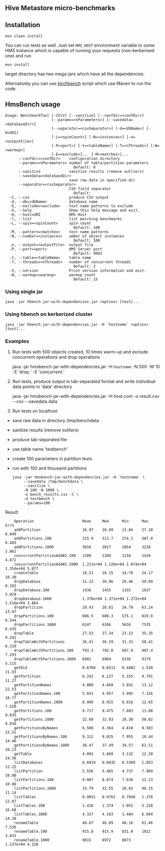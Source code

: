 ## Hive Metastore micro-benchmarks

## Installation

    mvn clean install

You can run tests as well. Just set `HMS_HOST` environment variable to some HMS instance which is
capable of running your requests (non-kerberised one) and run

    mvn install

target directory has two mega-jars which have all the dependencies.

Alternatively you can use [bin/hbench](../bin/hbench) script which use Maven to run the code.

## HmsBench usage

    Usage: BenchmarkTool [-ChlV] [--sanitize] [--confdir=<confDir>]
                         [--params=<nParameters>] [--savedata=<dataSaveDir>]
                         [--separator=<csvSeparator>] [-d=<dbName>] [-H=URI]
                         [-L=<spinCount>] [-N=<instances>] [-o=<outputFile>]
                         [-P=<port>] [-t=<tableName>] [-T=<nThreads>] [-W=<warmup>]
                         [-E=<exclude>]... [-M=<matches>]...
          --confdir=<confDir>    configuration directory
          --params=<nParameters> number of table/partition parameters
                                   Default: 0
          --sanitize             sanitize results (remove outliers)
          --savedata=<dataSaveDir>
                                 save raw data in specified dir
          --separator=<csvSeparator>
                                 CSV field separator
                                   Default:
      -C, --csv                  produce CSV output
      -d, --db=<dbName>          database name
      -E, --exclude=<exclude>    test name patterns to exclude
      -h, --help                 Show this help message and exit.
      -H, --host=URI             HMS Host
      -l, --list                 list matching benchmarks
      -L, --spin=<spinCount>     spin count
                                   Default: 100
      -M, --pattern=<matches>    test name patterns
      -N, --number=<instances>   umber of object instances
                                   Default: 100
      -o, --output=<outputFile>  output file
      -P, --port=<port>          HMS Server port
                                   Default: 9083
      -t, --table=<tableName>    table name
      -T, --threads=<nThreads>   number of concurrent threads
                                   Default: 2
      -V, --version              Print version information and exit.
      -W, --warmup=<warmup>      warmup count
                                   Default: 15

### Using single jar

    java -jar hbench-jar-with-dependencies.jar <optins> [test]...

### Using hbench on kerberized cluster

    java -jar hbench-jar-with-dependencies.jar -H `hostname` <optins> [test]...

### Examples

1. Run tests with 500 objects created, 10 times warm-up and exclude concurrent operations and drop operations

    java -jar hmsbench-jar-with-dependencies.jar -H `hostname` -N 500 -W 10 -E 'drop.*' -E 'concurrent.*'

2. Run tests, produce output in tab-separated format and write individual data points in 'data' directory

    java -jar hmsbench-jar-with-dependencies.jar -H host.com -o result.csv --csv --savedata data

3. Run tests on localhost
 * save raw data in directory /tmp/benchdata
 * sanitize results (remove outliers)
 * produce tab-separated file
 * use table name 'testbench'
 * create 100 parameters in partition tests
 * run with 100 and thousand partitions


       java -jar hmsbench-jar-with-dependencies.jar -H `hostname` \
            --savedata /tmp/benchdata \
            --sanitize \
            -N 100 -N 1000 \
            -o bench_results.csv -C \
            -d testbench \
            --params=100

Result:

        Operation                      Mean     Med      Min      Max      Err%
        addPartition                   16.97    16.89    13.84    27.10    8.849
        addPartitions.100              315.9    313.7    274.2    387.0    6.485
        addPartitions.1000             3016     3017     2854     3226     2.861
        concurrentPartitionAdd#2.100   1289     1289     1158     1434     4.872
        concurrentPartitionAdd#2.1000  1.221e+04 1.226e+04 1.074e+04 1.354e+04 5.077
        createTable                    18.21    18.15    14.78    24.17    10.30
        dropDatabase                   31.13    30.86    26.46    39.09    8.192
        dropDatabase.100               1436     1435     1165     1637     5.929
        dropDatabase.1000              1.376e+04 1.371e+04 1.272e+04 1.516e+04 3.864
        dropPartition                  29.43    28.81    24.79    63.24    13.97
        dropPartitions.100             686.5    680.3    575.1    819.8    6.544
        dropPartitions.1000            6247     6166     5616     7535     6.435
        dropTable                      27.53    27.34    23.23    35.35    9.241
        dropTableWithPartitions        36.41    36.19    31.33    50.41    8.310
        dropTableWithPartitions.100    793.3    792.0    687.9    987.4    7.293
        dropTableWithPartitions.1000   6981     6964     6336     9179     5.115
        getNid                         0.6760   0.6512   0.4482   1.530    21.93
        getPartition                   6.242    6.227    5.155    9.791    11.27
        getPartitionNames              4.888    4.660    3.842    13.12    22.53
        getPartitionNames.100          5.031    4.957    3.995    7.156    10.77
        getPartitionNames.1000         8.998    8.915    8.016    12.65    7.520
        getPartitions.100              9.717    9.475    7.883    13.08    9.835
        getPartitions.1000             32.60    32.03    28.30    50.02    9.036
        getPartitionsByNames           6.506    6.384    4.810    9.503    15.51
        getPartitionsByNames.100       9.312    9.025    7.955    18.44    14.46
        getPartitionsByNames.1000      38.47    37.49    34.57    62.51    10.23
        getTable                       4.092    3.868    3.132    12.20    24.56
        listDatabases                  0.6919   0.6835   0.5309   1.053    12.25
        listPartition                  5.556    5.465    4.737    7.969    10.00
        listPartitions.100             9.087    8.874    7.630    12.13    10.86
        listPartitions.1000            33.79    32.55    28.63    46.15    11.14
        listTables                     0.9851   0.9761   0.7948   1.378    12.07
        listTables.100                 1.416    1.374    1.051    3.228    16.68
        listTables.1000                4.327    4.183    3.484    6.604    14.38
        renameTable                    46.67    46.09    40.16    62.46    7.536
        renameTable.100                915.8    915.9    831.0    1022     3.833
        renameTable.1000               9015     8972     8073     1.137e+04 4.228
